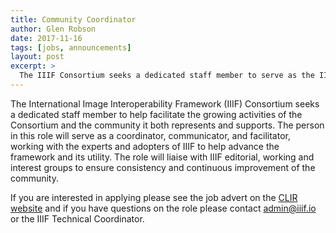 ```yaml
---
title: Community Coordinator
author: Glen Robson
date: 2017-11-16
tags: [jobs, announcements]
layout: post
excerpt: >
  The IIIF Consortium seeks a dedicated staff member to serve as the IIIF Community Coordinator to help facilitate the growing activities of the Consortium and the community it both represents and supports.
---
```


The International Image Interoperability Framework (IIIF) Consortium seeks a dedicated staff member to help facilitate the growing activities of the Consortium and the community it both represents and supports. The person in this role will serve as a coordinator, communicator, and facilitator, working with the experts and adopters of IIIF to help advance the framework and its utility. The role will liaise with IIIF editorial, working and interest groups to ensure consistency and continuous improvement of the community.

If you are interested in applying please see the job advert on the [CLIR website][jobadvert] and if you have questions on the role please contact admin@iiif.io or the IIIF Technical Coordinator.

[jobadvert]: https://www.clir.org/about/positions/iiif
